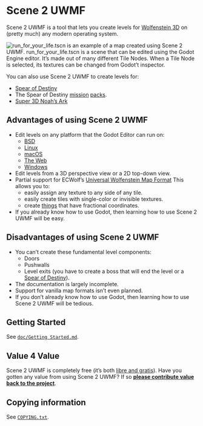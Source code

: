 # Scene 2 UWMF

Scene 2 UWMF is a tool that lets you create levels for
[Wolfenstein 3D](https://www.mobygames.com/game/wolfenstein-3d) on (pretty much)
any modern operating system.

![run_for_your_life.tscn is an example of a map created using Scene 2 UWMF.
run_for_your_life.tscn is a scene that can be edited using the Godot Engine
editor. It’s made out of many different Tile Nodes. When a Tile Node is
selected, its textures can be changed from Godot’t
inspector.](screenshot.webp "A level that was created with Scene 2 UWMF")

You can also use Scene 2 UWMF to create levels for:

- [Spear of Destiny](https://www.mobygames.com/game/dos/spear-of-destiny)
- The Spear of Destiny
[mission](https://www.mobygames.com/game/mission-2-return-to-danger-accessory-game-for-spear-of-destiny)
[packs](https://www.mobygames.com/game/mission-3-ultimate-challenge-accessory-game-for-spear-of-destiny).
- [Super 3D Noah’s Ark](https://wisdomtree.itch.io/s3dna)

## Advantages of using Scene 2 UWMF

- Edit levels on any platform that the Godot Editor can run on:
	- [BSD](https://docs.freebsd.org/en/books/faq/#differences-to-other-bsds)
	- [Linux](https://kernel.org/linux.html)
	- [macOS](https://www.apple.com/macos)
	- [The Web](https://www.w3.org/TR/webarch/#intro)
	- [Windows](http://microsoft.com/windows)
- Edit levels from a 3D perspective view or a 2D top-down view.
- Partial support for ECWolf’s [Universal Wolfenstein Map
Format](https://maniacsvault.net/ecwolf/wiki/Universal_Wolfenstein_Map_Format)
This allows you to:
	- easily assign any texture to any side of any tile.
	- easily create tiles with single-color or invisible textures.
	- create [things] that have fractional coordinates.
- If you already know how to use Godot, then learning how to use Scene 2 UWMF
will be easy.

## Disadvantages of using Scene 2 UWMF

- You can’t create these fundamental level components:
	- Doors
	- Pushwalls
	- Level exits (you have to create a boss that will end the level or a
	  [Spear of Destiny][SOD item]).
- The documentation is largely incomplete.
- Support for vanilla map formats isn’t even planned.
- If you don’t already know how to use Godot, then learning how to use Scene
2 UWMF will be tedious.

## Getting Started

See [`doc/Getting Started.md`](doc/Getting%20Started.md).

## Value 4 Value

Scene 2 UWMF is completely free (it’s both [libre and
gratis](https://www.gnu.org/philosophy/free-sw.en.html)). Have you gotten any
value from using Scene 2 UWMF? If so [**please contribute value back to the
project**](doc/How%20to%20Contribute.md).

## Copying information

See [`COPYING.txt`](COPYING.txt).

[SOD item]: https://maniacsvault.net/ecwolf/wiki/Classes:SpearOfDestiny
[things]: https://maniacsvault.net/ecwolf/wiki/Universal_Wolfenstein_Map_Format#Things
